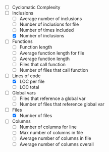 - [ ] Cyclomatic Complexity
- [ ] Inclusions
    - [ ] Average number of inclusions
    - [ ] Number of inclusions for file
    - [ ] Number of times included
    - [x] Number of inclusions
- [ ] Functions
    - [ ] Function length
    - [ ] Average function length for file
    - [ ] Average function length
    - [ ] Files that call function
    - [ ] Number of files that call function
- [ ] Lines of code
    - [x] LOC per file
    - [ ] LOC total
- [ ] Global vars
    - [ ] Files that reference a global var
    - [ ] Number of files that reference global var
- [ ] Files
    - [x] Number of files
- [ ] Columns
    - [ ] Number of columns for line
    - [ ] Max number of columns in file
    - [ ] Average number of columns in file
    - [ ] Average number of columns overall
